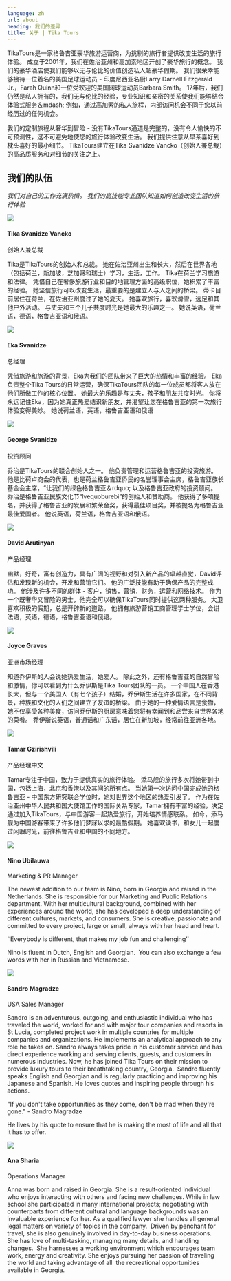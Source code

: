 ```yaml
---
language: zh
url: about
heading: 我们的差异
title: 关于 | Tika Tours
---
```

<div class="row content-row"><!-- 2201 (1)-->

</div>

<div class="row content-row"><!-- 2202 (2)-->
<div class="col-xs-12 col-sm-6 col-md-6"><!-- 3013 -->

TikaTours是一家格鲁吉亚豪华旅游运营商，为挑剔的旅行者提供改变生活的旅行体验。 成立于2001年，我们在佐治亚州和高加索地区开创了豪华旅行的概念。 我们的豪华酒店使我们能够以无与伦比的价值创造私人超豪华假期。
我们很荣幸能够接待一位着名的美国足球运动员 \- 印度尼西亚名厨Larry Darnell Fitzgerald Jr.，Farah Quinn和一位受欢迎的美国网球运动员Barbara
Smith。
17年后，我们仍然是私人拥有的，我们无与伦比的经验，专业知识和亲密的关系使我们能够结合体验式服务＆mdash; 例如，通过高加索的私人旅程，内部访问机会不同于您以前经历过的任何机会。

</div>

<div class="col-xs-12 col-sm-6 col-md-6"><!-- 3014 -->

我们的定制旅程从奢华到冒险 \- 没有TikaTours通道是完整的，没有令人愉快的不可预测性，这不可避免地使您的旅行体验改变生活。 我们提供注意从早茶喜好到枕头喜好的最小细节。
TikaTours建立在Tika Svanidze Vancko（创始人兼总裁）的高品质服务和对细节的关注之上。

</div>

</div>

<div class="row content-row"><!-- 2203 (3)-->
<div class="col-xs-12"><!-- 3015 -->

我们的队伍
-----

</div>

</div>

<div class="row content-row"><!-- 2204 (4)-->
<div class="col-xs-12"><!-- 3016 -->

_我们对自己的工作充满热情。 我们的高技能专业团队知道如何创造改变生活的旅行体验_

</div>

</div>

<div class="row content-row"><!-- 2205 (5)-->
<div class="col-xs-12 col-sm-6 col-md-6"><!-- 3017 -->

![](/library/content/tika--svanidze-vancko---founder.jpg)

</div>

<div class="col-xs-12 col-sm-6 col-md-6"><!-- 3018 -->

#### Tika Svanidze Vancko  
创始人兼总裁


Tika是TikaTours的创始人和总裁。 她在佐治亚州出生和长大，然后在世界各地（包括荷兰，新加坡，芝加哥和瑞士）学习，生活，工作。 Tika在荷兰学习旅游和法律。
凭借自己在奢侈旅游行业和目的地管理方面的高级职位，她积累了丰富的经验。 她坚信旅行可以改变生活，最重要的是建立人与人之间的桥梁。 蒂卡目前居住在荷兰，在佐治亚州度过了她的夏天。
她喜欢旅行，喜欢滑雪，远足和其他户外活动。 与丈夫和三个儿子共度时光是她最大的乐趣之一。 她说英语，荷兰语，德语，格鲁吉亚语和俄语。

</div>

</div>

<div class="row content-row"><!-- 2206 (6)-->
<div class="col-xs-12 col-sm-6 col-md-6"><!-- 3019 -->

![](/library/content/eka-svanidze---gm.jpg)

</div>

<div class="col-xs-12 col-sm-6 col-md-6"><!-- 3020 -->

#### Eka Svanidze  
总经理


凭借旅游和旅游的背景，Eka为我们的团队带来了巨大的热情和丰富的经验。 Eka负责整个Tika Tours的日常运营，确保TikaTours团队的每一位成员都将客人放在他们所做工作的核心位置。
她最大的乐趣是与丈夫，孩子和朋友共度时光。 你将永远记住Eka，因为她真正热爱结识新朋友，并渴望让您在格鲁吉亚的第一次旅行体验变得美妙。 她说荷兰语，英语，格鲁吉亚语和俄语

</div>

</div>

<div class="row content-row"><!-- 2207 (7)-->
<div class="col-xs-12 col-sm-6 col-md-6"><!-- 3021 -->

![](/library/content/giorgi.jpg)

</div>

<div class="col-xs-12 col-sm-6 col-md-6"><!-- 3022 -->

#### George Svanidze  
投资顾问


乔治是TikaTours的联合创始人之一。 他负责管理和运营格鲁吉亚的投资旅游。 他是比荷卢商会的代表，也是荷兰格鲁吉亚侨民的名誉理事会主席，格鲁吉亚族长基金会主席，“让我们的绿色格鲁吉亚＆rdquo;
以及格鲁吉亚政府的投资顾问。 乔治是格鲁吉亚民族文化节“lvequoburebi”的创始人和赞助商。 他获得了多项提名，并获得了格鲁吉亚的发展和繁荣金奖，获得最佳项目奖，并被提名为格鲁吉亚最佳爱国者。
他说英语，荷兰语，格鲁吉亚语和俄语。

</div>

</div>

<div class="row content-row"><!-- 2208 (9)-->
<div class="col-xs-12 col-sm-6 col-md-6"><!-- 3023 -->

![](/library/tours/dato.jpg)

</div>

<div class="col-xs-12 col-sm-6 col-md-6"><!-- 3024 -->

#### David Arutinyan  
产品经理


幽默，好奇，富有创造力，具有广阔的视野和对引入新产品的卓越直觉，David评估和发现新的机会，开发和营销它们。 他的广泛技能有助于确保产品的完整成功。 他涉及许多不同的群体
\- 客户，销售，营销，财务，运营和网络技术。 作为一个既奢华又冒险的男士，他完全可以确保TikaTours同时提供这两种服务。 大卫喜欢积极的假期，总是开辟新的道路。
他拥有旅游营销工商管理学士学位，会讲法语，英语，德语，格鲁吉亚语和俄语。

</div>

</div>

<div class="row content-row"><!-- 2209 (10)-->
<div class="col-xs-12 col-sm-6 col-md-6"><!-- 3025 -->

![](/library/tours/headshot-for-tika_cr.jpg)

</div>

<div class="col-xs-12 col-sm-6 col-md-6"><!-- 3026 -->

#### Joyce Graves  
亚洲市场经理


知道乔伊斯的人会说她热爱生活，她爱人。 除此之外，还有格鲁吉亚的自然冒险和激情，你可以看到为什么乔伊斯是Tika Tours团队的一员。 一个中国人在香港长大，但与一个美国人（有七个孩子）结婚，乔伊斯生活在许多国家，在不同背景，种族和文化的人们之间建立了友谊的桥梁。
由于她的一种爱情语言是食物，她不仅享受各种美食，访问乔伊斯的厨房意味着您将有幸闻到和品尝来自世界各地的菜肴。 乔伊斯说英语，普通话和广东话，居住在新加坡，经常前往亚洲各地。

</div>

</div>

<div class="row content-row"><!-- 2210 (11)-->
<div class="col-xs-12 col-sm-6 col-md-6"><!-- 3027 -->

![](/library/content/tamar-gzirishvili_image.jpg)

</div>

<div class="col-xs-12 col-sm-6 col-md-6"><!-- 3028 -->

#### Tamar Gzirishvili  
​产品经理中文


Tamar专注于中国，致力于提供真实的旅行体验。 添马舰的旅行多次将她带到中国，包括上海，北京和香港以及其间的所有点。 当她第一次访问中国完成她的格鲁吉亚 \-
中国东方研究联合学位时，她对世界这个地区的热爱引发了。 作为在佐治亚州中华人民共和国大使馆工作的国际关系专家，Tamar拥有丰富的经验，决定通过加入TikaTours，与中国游客一起热爱旅行，开始培养情感联系。
如今，添马舰为中国游客带来了许多他们梦寐以求的最酷假期。 她喜欢读书，和女儿一起度过闲暇时光，前往格鲁吉亚和中国的不同地方。

</div>

</div>

<div class="row content-row"><!-- 2211 (11)-->
<div class="col-xs-12"><!-- 3029 -->



</div>

</div>

<div class="row content-row"><!-- 2212 (12)-->
<div class="col-xs-12 col-sm-6 col-md-6"><!-- 3030 -->

![](/library/content/nino-ubilauwa-profile1.jpeg)

</div>

<div class="col-xs-12 col-sm-6 col-md-6"><!-- 3031 -->

#### Nino Ubilauwa  
Marketing & PR Manager


The newest addition to our team is Nino, born in Georgia and raised in the Netherlands.
She is responsible for our Marketing and Public Relations department. With her multicultural
background, combined with her experiences around the world, she has developed a
deep understanding of different cultures, markets, and consumers. She is creative,
passionate and committed to every project, large or small, always with her head
and heart.

‘’Everybody is different, that makes my job fun and challenging’’

Nino is fluent in Dutch, English and Georgian.  You can also exchange a few words
with her in Russian and Vietnamese.

</div>

</div>

<div class="row content-row"><!-- 2213 (13)-->
<div class="col-xs-12 col-sm-6 col-md-6"><!-- 3032 -->

![](/library/content/sandro-magradze---tika-tours.jpg)

</div>

<div class="col-xs-12 col-sm-6 col-md-6"><!-- 3033 -->

#### Sandro Magradze   
USA Sales Manager


Sandro is an adventurous, outgoing, and enthusiastic individual who has traveled
the world, worked for and with major tour companies and resorts in St Lucia, completed
project work in multiple countries for multiple companies and organizations. He
implements an analytical approach to any role he takes on. Sandro always takes pride
in his customer service and has direct experience working and serving clients, guests,
and customers in numerous industries. Now, he has joined Tika Tours on their mission
to provide luxury tours to their breathtaking country, Georgia.  Sandro fluently
speaks English and Georgian and is regularly practicing and improving his Japanese
and Spanish. He loves quotes and inspiring people through his actions.

"If you don't take opportunities as they come, don't be mad when they're gone." \-
Sandro Magradze

He lives by his quote to ensure that he is making the most of life and all that it
has to offer.

</div>

</div>

<div class="row content-row"><!-- 2214 (14)-->
<div class="col-xs-12 col-sm-6 col-md-6"><!-- 3034 -->

![](/library/content/anna_sharia_tikatours_cr.jpg)

</div>

<div class="col-xs-12 col-sm-6 col-md-6"><!-- 3035 -->

#### Ana Sharia  
Operations Manager


Anna was born and raised in Georgia. She is a result\-oriented individual who enjoys
interacting with others and facing new challenges. While in law school she participated
in many international projects; negotiating with counterparts from different cultural
and language backgrounds was an invaluable experience for her. As a qualified lawyer
she handles all general legal matters on variety of topics in the company.  Driven
by penchant for travel, she is also genuinely involved in day\-to\-day business
operations. She has love of multi\-tasking, managing many details, and handling
changes.  She harnesses a working environment which encourages team work, energy
and creativity. She enjoys pursuing her passion of traveling the world and taking
advantage of all  the recreational opportunities available in Georgia.

</div>

</div>
